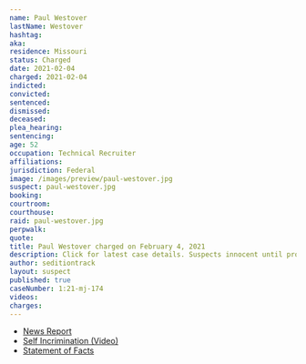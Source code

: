 ```yaml
---
name: Paul Westover
lastName: Westover
hashtag:
aka:
residence: Missouri
status: Charged
date: 2021-02-04
charged: 2021-02-04
indicted:
convicted: 
sentenced: 
dismissed: 
deceased:
plea_hearing:
sentencing:
age: 52
occupation: Technical Recruiter
affiliations:
jurisdiction: Federal
image: /images/preview/paul-westover.jpg
suspect: paul-westover.jpg
booking:
courtroom:
courthouse:
raid: paul-westover.jpg
perpwalk:
quote:
title: Paul Westover charged on February 4, 2021
description: Click for latest case details. Suspects innocent until proven guilty.
author: seditiontrack
layout: suspect
published: true
caseNumber: 1:21-mj-174
videos:
charges:
---
```

- [News Report](https://www.stltoday.com/news/local/crime-and-courts/st-louis-county-man-accused-of-role-in-capitol-riot-released-from-jail/article_6b5119e8-6368-5621-bfe0-8da222eb185c.html)
- [Self Incrimination (Video)](https://twitter.com/violetscrawley/status/1350219274317660161)
- [Statement of Facts](https://www.justice.gov/usao-dc/case-multi-defendant/file/1365721/download)

